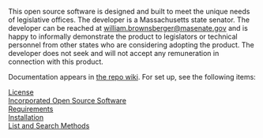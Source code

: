 This open source software is designed and built to meet the unique needs of legislative offices. The developer is a Massachusetts state senator. The developer can be reached at william.brownsberger@masenate.gov and is happy to informally demonstrate the product to legislators or technical personnel from other states who are considering adopting the product.  The developer does not seek and will not accept any remuneration in connection with this product.

Documentation appears in [the repo wiki](https://github.com/WillBrownsberger/LegCRM/wiki).  For set up, see the following items:

[License](https://github.com/WillBrownsberger/LegCRM/blob/main/LICENSE.TXT)   
[Incorporated Open Source Software](https://github.com/WillBrownsberger/LegCRM/wiki/Incorporated-Open-Source-Software)  
[Requirements](https://github.com/WillBrownsberger/LegCRM/wiki/Requirements)   
[Installation](https://github.com/WillBrownsberger/LegCRM/wiki/Installation)  
[List and Search Methods](https://github.com/WillBrownsberger/LegCRM/wiki/List-and-Search-Methods-(technical))  





